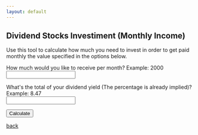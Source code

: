 ```yaml
---
layout: default
---
```


## Dividend Stocks Investiment (Monthly Income)

Use this tool to calculate how much you need to invest in order to get paid monthly the value specified in the options below.

How much would you like to receive per month? Example: 2000<br>
<input type="text" id="monthly_income" name="monthly_income">

What's the total of your dividend yield (The percentage is already implied)? Example: 8.47<br>
<input type="text" id="dividend_yield" name="dividend_yield">

<button onclick="calculateDSI()">Calculate</button>

<p align="center">
    <section id="main-content">
        <label id="total_value"></label>
    </section>
</p>


<script src="calc.js"></script>

[back](./)
